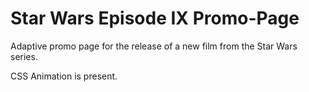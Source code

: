 # Star Wars Episode IX Promo-Page

Adaptive promo page for the release of a new film from the Star Wars series.

CSS Animation is present.
